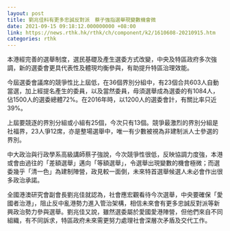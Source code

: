 ```yaml
---
layout: post
title: 劉兆佳料有更多忠誠反對派　蔡子強指選舉現變數機會微
date: 2021-09-15 09:18:12.000000000 +08:00
link: https://news.rthk.hk/rthk/ch/component/k2/1610608-20210915.htm
categories: rthk
---
```


本港經完善的選舉制度，選民基礎及產生選委方式改變，中央及特區政府多次強調，新的選委會更具代表性及體現均衡參與，有助提升特區治理效能。

今屆選委會議席的競爭性比上屆低，在36個界別分組中，有23個合共603人自動當選，加上經提名產生的委員，以及當然委員，毋須選舉成為選委的有1084人，佔1500人的選委總體72%。在2016年時，以1200人的選委會計，有關比率只近39%。

上屆要競逐的界別分組或小組有25個，今次只有13個。競爭最激烈的界別分組是社福界，23人爭12席，亦是整場選舉中，唯一有少數被視為非建制派人士參選的界別。

中大政治與行政學系高級講師蔡子強說，今次競爭性很低，反映協調力度強，本港或會由過往的「差額選舉」邁向「等額選舉」，令選舉出現變數的機會極微；而選委幾乎「清一色」為建制陣營，政見較一面倒，未來特首選舉候選人未必會作出很多政治承諾。

全國港澳研究會副會長劉兆佳就認為，社會應宏觀看待今次選舉，中央要確保「愛國者治港」，阻止反中亂港勢力進入管治架構，相信未來會有更多忠誠反對派等新興政治勢力參與選舉。劉兆佳又說，雖然選委屬於愛國愛港陣營，但他們來自不同組織，有不同訴求，特區政府未來需更努力處理社會深層次矛盾及交代工作。
